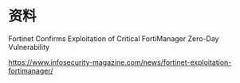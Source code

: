 # 资料

Fortinet Confirms Exploitation of Critical FortiManager Zero-Day Vulnerability

https://www.infosecurity-magazine.com/news/fortinet-exploitation-fortimanager/